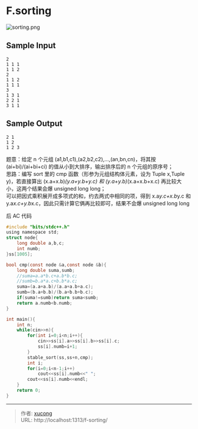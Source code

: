 # F.sorting


![sorting.png](https://i.loli.net/2018/06/14/5b2286fcec6fc.png)

<!--more-->

## Sample Input

    2
    1 1 1
    1 1 2
    2
    1 1 2
    1 1 1
    3
    1 3 1
    2 2 1
    3 1 1

## Sample Output

    2 1
    1 2
    1 2 3

题意：给定 n 个元组 (a1,b1,c1),(a2,b2,c2),...,(an,bn,cn)，将其按 (ai+bi)/(ai+bi+ci) 的值从小到大排序，输出排序后的 n 个元组的原序号；  
思路：编写 sort 里的 cmp 函数（形参为元组结构体元素，设为 Tuple x,Tuple y)，若直接算出 (x.a+x.b)_(y.a+y.b+y.c) 和 (y.a+y.b)_(x.a+x.b+x.c) 再比较大小，这两个结果会爆 unsigned long long；  
可以把因式乘积展开成多项式的和，约去两式中相同的项，得到 x.a*y.c+x.b*y.c 和 y.a*x.c+y.b*x.c，因此只需计算它俩再比较即可，结果不会爆 unsigned long long

后 AC 代码

```c
#include "bits/stdc++.h"
using namespace std;
struct node{
    long double a,b,c;
    int numb;
}ss[1005];

bool cmp(const node &a,const node &b){
    long double suma,sumb;
    //suma=a.a*b.c+a.b*b.c;
    //sumb=b.a*a.c+b.b*a.c;
    suma=(a.a+a.b)/(a.a+a.b+a.c);
    sumb=(b.a+b.b)/(b.a+b.b+b.c);
    if(suma!=sumb)return suma<sumb;
    return a.numb<b.numb;
}

int main(){
    int n;
    while(cin>>n){
        for(int i=0;i<n;i++){
            cin>>ss[i].a>>ss[i].b>>ss[i].c;
            ss[i].numb=i+1;
        }
        stable_sort(ss,ss+n,cmp);
        int i;
        for(i=0;i<n-1;i++)
            cout<<ss[i].numb<<" ";
        cout<<ss[i].numb<<endl;
    }
    return 0;
}
```


---

> 作者: [xucong](https://shiqustudio.github.io/)  
> URL: http://localhost:1313/f-sorting/  

